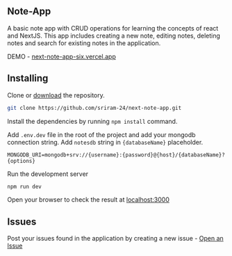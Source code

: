## Note-App

A basic note app with CRUD operations for learning the concepts of react and NextJS. This app includes creating a new note, editing notes, deleting notes and search for existing notes in the application.

DEMO - [next-note-app-six.vercel.app](https://next-note-app-six.vercel.app/ "https://next-note-app-six.vercel.app")
## Installing

Clone or [download](https://github.com/sriram-24/next-note-app/archive/refs/heads/main.zip) the repository.

```bash
git clone https://github.com/sriram-24/next-note-app.git
```

Install the dependencies by running `npm install` command.

Add `.env.dev` file in the root of the project and add your mongodb connection string. Add `notesdb` string in `{databaseName}` placeholder.

```.env
MONGODB_URI=mongodb+srv://{username}:{password}@{host}/{databaseName}?{options}
```

Run the development server

```bash
npm run dev
```

Open your browser to check the result at [localhost:3000](http://localhost:3000/)


## Issues

Post your issues found in the application by creating a new issue - [Open an Issue](https://github.com/sriram-24/next-note-app/issues/new)
